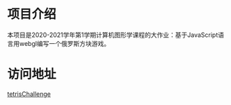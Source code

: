 # 项目介绍

本项目是2020-2021学年第1学期计算机图形学课程的大作业：基于JavaScript语言用webgl编写一个俄罗斯方块游戏。

# 访问地址

[tetrisChallenge](https://amholly.github.io/tetris/tetris.html)


